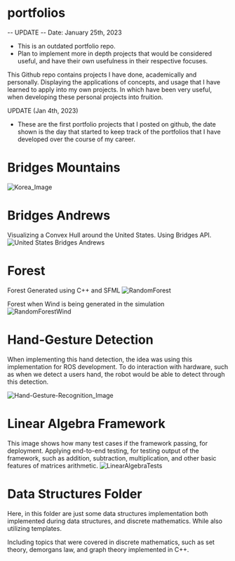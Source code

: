 # portfolios

-- UPDATE --
Date: January 25th, 2023
* This is an outdated portfolio repo. 
* Plan to implement more in depth projects that would be considered useful, and have their own usefulness in their respective focuses.

This Github repo contains projects I have done, academically and personally. Displaying the applications of concepts, and usage that I have learned to apply into my own projects. In which have been very useful, when developing these personal projects into fruition.

UPDATE (Jan 4th, 2023)
- These are the first portfolio projects that I posted on github, the date shown is the day that started to keep track of the portfolios that I have developed over the course of my career.

# Bridges Mountains
![Korea_Image](https://user-images.githubusercontent.com/56617292/189498470-ebfbcb92-89c3-436f-955d-85f439125f65.png)

# Bridges Andrews
Visualizing a Convex Hull around the United States. Using Bridges API.
![United States Bridges Andrews](https://user-images.githubusercontent.com/56617292/189498560-07fe1bec-f1a5-4e9c-8302-232eac9836f4.png)

# Forest
Forest Generated using C++ and SFML
![RandomForest](https://user-images.githubusercontent.com/56617292/189498995-8707cca9-f318-4427-b26a-abaa1bbc9823.png)

Forest when Wind is being generated in the simulation
![RandomForestWind](https://user-images.githubusercontent.com/56617292/189499041-1a76a3a3-6063-4d45-ae9e-ac1fc99b70f9.png)

# Hand-Gesture Detection

When implementing this hand detection, the idea was using this implementation for ROS development. To do interaction with hardware, such as when we detect a users hand, the robot would be able to detect through this detection.

![Hand-Gesture-Recognition_Image](https://user-images.githubusercontent.com/56617292/189499141-62c6bb51-c6db-42e3-943a-c307299a75ee.png)

# Linear Algebra Framework
This image shows how many test cases if the framework passing, for deployment.
Applying end-to-end testing, for testing output of the framework, such as addition, subtraction, multiplication, and other basic features of matrices arithmetic.
![LinearAlgebraTests](https://user-images.githubusercontent.com/56617292/189499266-063e316d-35ba-4250-bb91-f9f78a9379d6.png)

# Data Structures Folder
Here, in this folder are just some data structures implementation both implemented during data structures, and discrete mathematics. While also utilizing templates.

Including topics that were covered in discrete mathematics, such as set theory, demorgans law, and graph theory implemented in C++.

